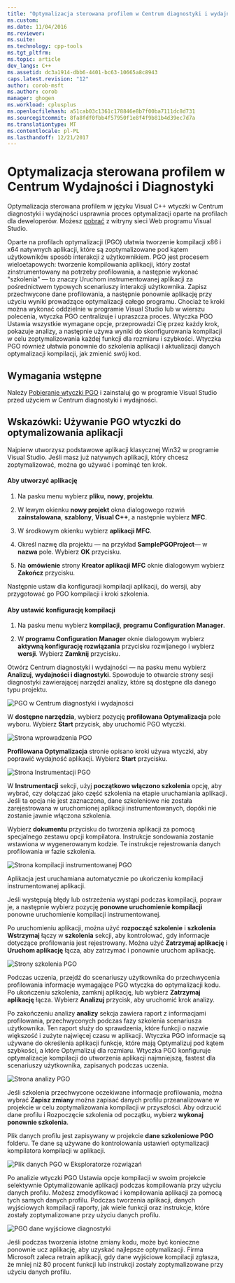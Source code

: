 ```yaml
---
title: "Optymalizacja sterowana profilem w Centrum diagnostyki i wydajności | Dokumentacja firmy Microsoft"
ms.custom: 
ms.date: 11/04/2016
ms.reviewer: 
ms.suite: 
ms.technology: cpp-tools
ms.tgt_pltfrm: 
ms.topic: article
dev_langs: C++
ms.assetid: dc3a1914-dbb6-4401-bc63-10665a8c8943
caps.latest.revision: "12"
author: corob-msft
ms.author: corob
manager: ghogen
ms.workload: cplusplus
ms.openlocfilehash: a51cab03c1361c178846e8b7f00ba7111dc8d731
ms.sourcegitcommit: 8fa8fdf0fbb4f57950f1e8f4f9b81b4d39ec7d7a
ms.translationtype: MT
ms.contentlocale: pl-PL
ms.lasthandoff: 12/21/2017
---
```

# <a name="profile-guided-optimization-in-the-performance-and-diagnostics-hub"></a>Optymalizacja sterowana profilem w Centrum Wydajności i Diagnostyki
Optymalizacja sterowana profilem w języku Visual C++ wtyczki w Centrum diagnostyki i wydajności usprawnia proces optymalizacji oparte na profilach dla deweloperów. Możesz [pobrać](http://go.microsoft.com/fwlink/p/?LinkId=327915) z witryny sieci Web programu Visual Studio.  
  
 Oparte na profilach optymalizacji (PGO) ułatwia tworzenie kompilacji x86 i x64 natywnych aplikacji, które są zoptymalizowane pod kątem użytkowników sposób interakcji z użytkownikiem. PGO jest procesem wieloetapowych: tworzenie kompilowania aplikacji, który został zinstrumentowany na potrzeby profilowania, a następnie wykonać "szkolenia" — to znaczy Uruchom instrumentowanej aplikacji za pośrednictwem typowych scenariuszy interakcji użytkownika. Zapisz przechwycone dane profilowania, a następnie ponownie aplikację przy użyciu wyniki prowadzące optymalizacji całego programu. Chociaż te kroki można wykonać oddzielnie w programie Visual Studio lub w wierszu polecenia, wtyczka PGO centralizuje i upraszcza proces. Wtyczka PGO Ustawia wszystkie wymagane opcje, przeprowadzi Cię przez każdy krok, pokazuje analizy, a następnie używa wyniki do skonfigurowania kompilacji w celu zoptymalizowania każdej funkcji dla rozmiaru i szybkości. Wtyczka PGO również ułatwia ponownie do szkolenia aplikacji i aktualizacji danych optymalizacji kompilacji, jak zmienić swój kod.  
  
## <a name="prerequisites"></a>Wymagania wstępne  
 Należy [Pobieranie wtyczki PGO](http://go.microsoft.com/fwlink/p/?LinkId=327915) i zainstaluj go w programie Visual Studio przed użyciem w Centrum diagnostyki i wydajności.  
  
## <a name="walkthrough-using-the-pgo-plug-in-to-optimize-an-app"></a>Wskazówki: Używanie PGO wtyczki do optymalizowania aplikacji  
 Najpierw utworzysz podstawowe aplikacji klasycznej Win32 w programie Visual Studio. Jeśli masz już natywnych aplikacji, który chcesz zoptymalizować, można go używać i pominąć ten krok.  
  
#### <a name="to-create-an-app"></a>Aby utworzyć aplikację  
  
1.  Na pasku menu wybierz **pliku**, **nowy**, **projektu**.  
  
2.  W lewym okienku **nowy projekt** okna dialogowego rozwiń **zainstalowana**, **szablony**, **Visual C++**, a następnie wybierz  **MFC**.  
  
3.  W środkowym okienku wybierz **aplikacji MFC**.  
  
4.  Określ nazwę dla projektu — na przykład **SamplePGOProject**— w **nazwa** pole. Wybierz **OK** przycisku.  
  
5.  Na **omówienie** strony **Kreator aplikacji MFC** oknie dialogowym wybierz **Zakończ** przycisku.  
  
 Następnie ustaw dla konfiguracji kompilacji aplikacji, do wersji, aby przygotować go PGO kompilacji i kroki szkolenia.  
  
#### <a name="to-set-the-build-configuration"></a>Aby ustawić konfigurację kompilacji  
  
1.  Na pasku menu wybierz **kompilacji**, **programu Configuration Manager**.  
  
2.  W **programu Configuration Manager** oknie dialogowym wybierz **aktywną konfigurację rozwiązania** przycisku rozwijanego i wybierz **wersji**. Wybierz **Zamknij** przycisku.  
  
 Otwórz Centrum diagnostyki i wydajności — na pasku menu wybierz **Analizuj**, **wydajności i diagnostyki**. Spowoduje to otwarcie strony sesji diagnostyki zawierającej narzędzi analizy, które są dostępne dla danego typu projektu.  
  
 ![PGO w Centrum diagnostyki i wydajności](../../build/reference/media/pgofig0hub.png "PGOFig0Hub")  
  
 W **dostępne narzędzia**, wybierz pozycję **profilowana Optymalizacja** pole wyboru. Wybierz **Start** przycisk, aby uruchomić PGO wtyczki.  
  
 ![Strona wprowadzenia PGO](../../build/reference/media/pgofig1start.png "PGOFig1Start")  
  
 **Profilowana Optymalizacja** stronie opisano kroki używa wtyczki, aby poprawić wydajność aplikacji. Wybierz **Start** przycisku.  
  
 ![Strona Instrumentacji PGO](../../build/reference/media/pgofig2instrument.png "PGOFig2Instrument")  
  
 W **Instrumentacji** sekcji, użyj **początkowo włączono szkolenia** opcję, aby wybrać, czy dołączać jako część szkolenia na etapie uruchamiania aplikacji. Jeśli ta opcja nie jest zaznaczona, dane szkoleniowe nie została zarejestrowana w uruchomionej aplikacji instrumentowanych, dopóki nie zostanie jawnie włączona szkolenia.  
  
 Wybierz **dokumentu** przycisku do tworzenia aplikacji za pomocą specjalnego zestawu opcji kompilatora. Instrukcje sondowania zostanie wstawiona w wygenerowanym kodzie. Te instrukcje rejestrowania danych profilowania w fazie szkolenia.  
  
 ![Strona kompilacji instrumentowanej PGO](../../build/reference/media/pgofig3build.PNG "PGOFig3Build")  
  
 Aplikacja jest uruchamiana automatycznie po ukończeniu kompilacji instrumentowanej aplikacji.  
  
 Jeśli występują błędy lub ostrzeżenia wystąpi podczas kompilacji, popraw je, a następnie wybierz pozycję **ponowne uruchomienie kompilacji** ponowne uruchomienie kompilacji instrumentowanej.  
  
 Po uruchomieniu aplikacji, można użyć **rozpocząć szkolenie** i **szkolenia Wstrzymaj** łączy w **szkolenia** sekcji, aby kontrolować, gdy informacje dotyczące profilowania jest rejestrowany. Można użyć **Zatrzymaj aplikację** i **Uruchom aplikację** łącza, aby zatrzymać i ponownie uruchom aplikację.  
  
 ![Strony szkolenia PGO](../../build/reference/media/pgofig4training.PNG "PGOFig4Training")  
  
 Podczas uczenia, przejdź do scenariuszy użytkownika do przechwycenia profilowania informacje wymagające PGO wtyczka do optymalizacji kodu. Po ukończeniu szkolenia, zamknij aplikację, lub wybierz **Zatrzymaj aplikację** łącza. Wybierz **Analizuj** przycisk, aby uruchomić krok analizy.  
  
 Po zakończeniu analizy **analizy** sekcja zawiera raport z informacjami profilowania, przechwyconych podczas fazy szkolenia scenariusza użytkownika. Ten raport służy do sprawdzenia, które funkcji o nazwie większość i zużyte najwięcej czasu w aplikacji. Wtyczka PGO informacje są używane do określenia aplikacji funkcje, które mają Optymalizuj pod kątem szybkości, a które Optymalizuj dla rozmiaru. Wtyczka PGO konfiguruje optymalizacje kompilacji do utworzenia aplikacji najmniejszą, fastest dla scenariuszy użytkownika, zapisanych podczas uczenia.  
  
 ![Strona analizy PGO](../../build/reference/media/pgofig5analyze.png "PGOFig5Analyze")  
  
 Jeśli szkolenia przechwycone oczekiwane informacje profilowania, można wybrać **Zapisz zmiany** można zapisać danych profilu przeanalizowane w projekcie w celu zoptymalizowania kompilacji w przyszłości. Aby odrzucić dane profilu i Rozpoczęcie szkolenia od początku, wybierz **wykonaj ponownie szkolenia**.  
  
 Plik danych profilu jest zapisywany w projekcie **dane szkoleniowe PGO** folderu. Te dane są używane do kontrolowania ustawień optymalizacji kompilatora kompilacji w aplikacji.  
  
 ![Plik danych PGO w Eksploratorze rozwiązań](../../build/reference/media/pgofig6data.png "PGOFig6Data")  
  
 Po analizie wtyczki PGO Ustawia opcje kompilacji w swoim projekcie selektywnie Optymalizowanie aplikacji podczas kompilowania przy użyciu danych profilu. Możesz zmodyfikować i kompilowania aplikacji za pomocą tych samych danych profilu. Podczas tworzenia aplikacji, danych wyjściowych kompilacji raporty, jak wiele funkcji oraz instrukcje, które zostały zoptymalizowane przy użyciu danych profilu.  
  
 ![PGO dane wyjściowe diagnostyki](../../build/reference/media/pgofig7diagnostics.png "PGOFig7Diagnostics")  
  
 Jeśli podczas tworzenia istotne zmiany kodu, może być konieczne ponownie ucz aplikację, aby uzyskać najlepsze optymalizacji. Firma Microsoft zaleca retrain aplikacji, gdy dane wyjściowe kompilacji zgłasza, że mniej niż 80 procent funkcji lub instrukcji zostały zoptymalizowane przy użyciu danych profilu.